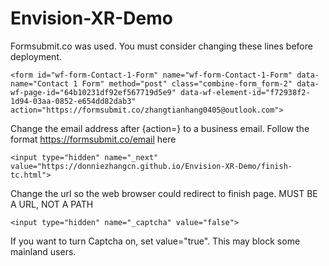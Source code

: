 # Envision-XR-Demo

Formsubmit.co was used. You must consider changing these lines before deployment.
```
<form id="wf-form-Contact-1-Form" name="wf-form-Contact-1-Form" data-name="Contact 1 Form" method="post" class="combine-form_form-2" data-wf-page-id="64b10231df92ef567719d5e9" data-wf-element-id="f72938f2-1d94-03aa-0852-e654dd82dab3" action="https://formsubmit.co/zhangtianhang0405@outlook.com">
```
Change the email address after {action=} to a business email. Follow the format https://formsubmit.co/email here

```
<input type="hidden" name="_next" value="https://donniezhangcn.github.io/Envision-XR-Demo/finish-tc.html">
```
Change the url so the web browser could redirect to finish page. MUST BE A URL, NOT A PATH

```
<input type="hidden" name="_captcha" value="false">
```
If you want to turn Captcha on, set value="true". This may block some mainland users.
